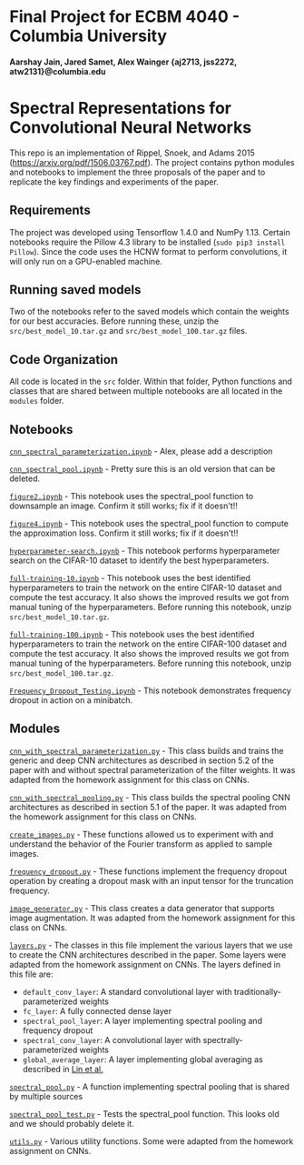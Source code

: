 # Final Project for ECBM 4040 - Columbia University
#### Aarshay Jain, Jared Samet, Alex Wainger {aj2713, jss2272, atw2131}@columbia.edu

# Spectral Representations for Convolutional Neural Networks
This repo is an implementation of Rippel, Snoek, and Adams 2015 (https://arxiv.org/pdf/1506.03767.pdf). The project contains python modules and notebooks to implement the three proposals of the paper and to replicate the key findings and experiments of the paper.

## Requirements

The project was developed using Tensorflow 1.4.0 and NumPy 1.13. Certain notebooks require the Pillow 4.3 library to be installed (```sudo pip3 install Pillow```). Since the code uses the HCNW format to perform convolutions, it will only run on a GPU-enabled machine.

## Running saved models

Two of the notebooks refer to the saved models which contain the weights for our best accuracies. Before running these, unzip the ```src/best_model_10.tar.gz``` and ```src/best_model_100.tar.gz``` files.

## Code Organization

All code is located in the ```src``` folder. Within that folder, Python functions and classes that are shared between multiple notebooks are all located in the ```modules``` folder.

## Notebooks

[```cnn_spectral_parameterization.ipynb```](src/cnn_spectral_parameterization.ipynb) - Alex, please add a description

[```cnn_spectral_pool.ipynb```](src/cnn_spectral_pool.ipynb) - Pretty sure this is an old version that can be deleted.

[```figure2.ipynb```](src/figure2.ipynb) - This notebook uses the spectral_pool function to downsample an image. Confirm it still works; fix if it doesn't!!

[```figure4.ipynb```](src/figure4.ipynb) - This notebook uses the spectral_pool function to compute the approximation loss. Confirm it still works; fix if it doesn't!!

[```hyperparameter-search.ipynb```](src/hyperparameter-search.ipynb) - This notebook performs hyperparameter search on the CIFAR-10 dataset to identify the best hyperparameters.

[```full-training-10.ipynb```](src/full-training-10.ipynb) - This notebook uses the best identified hyperparameters to train the network on the entire CIFAR-10 dataset and compute the test accuracy. It also shows the improved results we got from manual tuning of the hyperparameters. Before running this notebook, unzip ```src/best_model_10.tar.gz```.

[```full-training-100.ipynb```](src/full-training-100.ipynb) - This notebook uses the best identified hyperparameters to train the network on the entire CIFAR-100 dataset and compute the test accuracy. It also shows the improved results we got from manual tuning of the hyperparameters. Before running this notebook, unzip ```src/best_model_100.tar.gz```.

[```Frequency_Dropout_Testing.ipynb```](src/Frequency_Dropout_Testing.ipynb) - This notebook demonstrates frequency dropout in action on a minibatch.

## Modules

[```cnn_with_spectral_parameterization.py```](src/modules/cnn_with_spectral_parameterization.py) - This class builds and trains the generic and deep CNN architectures as described in section 5.2 of the paper with and without spectral parameterization of the filter weights. It was adapted from the homework assignment for this class on CNNs.

[```cnn_with_spectral_pooling.py```](src/modules/cnn_with_spectral_pooling.py) - This class builds the spectral pooling CNN architectures as described in section 5.1 of the paper. It was adapted from the homework assignment for this class on CNNs.

[```create_images.py```](src/modules/cnn_with_spectral_pooling.py) - These functions allowed us to experiment with and understand the behavior of the Fourier transform as applied to sample images.

[```frequency_dropout.py```](src/modules/frequency_dropout.py) - These functions implement the frequency dropout operation by creating a dropout mask with an input tensor for the truncation frequency.

[```image_generator.py```](src/modules/image_generator.py) - This class creates a data generator that supports image augmentation. It was adapted from the homework assignment for this class on CNNs.

[```layers.py```](src/modules/layers.py) - The classes in this file implement the various layers that we use to create the CNN architectures described in the paper. Some layers were adapted from the homework assignment on CNNs. The layers defined in this file are:
* ```default_conv_layer```: A standard convolutional layer with traditionally-parameterized weights
* ```fc_layer```: A fully connected dense layer
* ```spectral_pool_layer```: A layer implementing spectral pooling and frequency dropout
* ```spectral_conv_layer```: A convolutional layer with spectrally-parameterized weights
* ```global_average_layer```: A layer implementing global averaging as described in [Lin et al.](https://arxiv.org/abs/1312.4400)

[```spectral_pool.py```](src/modules/spectral_pool.py) - A function implementing spectral pooling that is shared by multiple sources

[```spectral_pool_test.py```](src/modules/spectral_pool_test.py) - Tests the spectral_pool function. This looks old and we should probably delete it.

[```utils.py```](src/modules/utils.py) - Various utility functions. Some were adapted from the homework assignment on CNNs.
